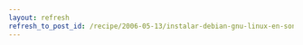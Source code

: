 ```yaml
---
layout: refresh
refresh_to_post_id: /recipe/2006-05-13/instalar-debian-gnu-linux-en-sony-vaio-vgn-tx27tp.html
---
```


